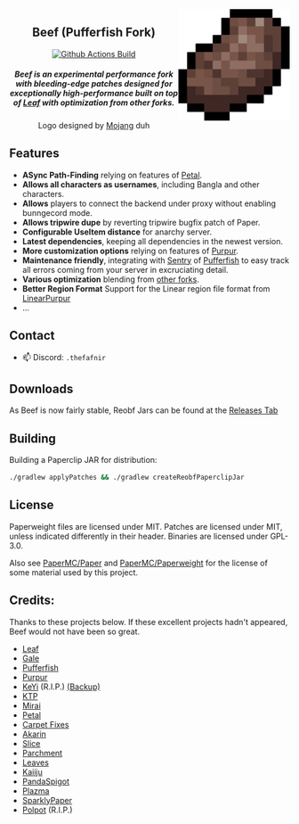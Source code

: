 <img src="beef.png" alt="Beef logo" align="right" width="200">
<div align="center">

## Beef (Pufferfish Fork)

[![Github Actions Build](https://img.shields.io/badge/BUILD-PASSING-green)](https://github.com/The-Fafnir/Beef/releases)

<h5>Beef is an experimental performance fork with bleeding-edge patches designed for exceptionally high-performance built on top of <a href="https://github.com/Winds-Studio/Leaf">Leaf</a> with optimization from other forks.</h5>
<h8>Logo designed by <a href="https://minecraft.net/">Mojang</a> duh</h8>
</div>

## Features
 - **ASync Path-Finding** relying on features of [Petal](https://github.com/Bloom-host/Petal).
 - **Allows all characters as usernames**, including Bangla and other characters.
 - **Allows** players to connect the backend under proxy without enabling bunngecord mode.
 - **Allows tripwire dupe** by reverting tripwire bugfix patch of Paper.
 - **Configurable UseItem distance** for anarchy server.
 - **Latest dependencies**, keeping all dependencies in the newest version.
 - **More customization options** relying on features of [Purpur](https://github.com/PurpurMC/Purpur).
 - **Maintenance friendly**, integrating with [Sentry](https://sentry.io/welcome/) of [Pufferfish](https://github.com/pufferfish-gg/Pufferfish) to easy track all errors coming from your server in excruciating detail.
 - **Various optimization** blending from [other forks](https://github.com/The-Fafnir/Beef#credits).
 - **Better Region Format** Support for the Linear region file format from [LinearPurpur](https://github.com/StupidCraft/LinearPurpur)
 - ...

## Contact

- 📫 Discord: `.thefafnir`


## Downloads

As Beef is now fairly stable, Reobf Jars can be found at the [Releases Tab](https://github.com/The-Fafnir/Beef/releases)


## Building

Building a Paperclip JAR for distribution:

```bash
./gradlew applyPatches && ./gradlew createReobfPaperclipJar
```


## License

Paperweight files are licensed under MIT.
Patches are licensed under MIT, unless indicated differently in their header.
Binaries are licensed under GPL-3.0.

Also see [PaperMC/Paper](https://github.com/PaperMC/Paper) and [PaperMC/Paperweight](https://github.com/PaperMC/paperweight) for the license of some material used by this project.

Credits:
-------------
Thanks to these projects below. If these excellent projects hadn't appeared, Beef would not have been so great.

- [Leaf](https://github.com/Winds-Studio/Leaf)
- [Gale](https://github.com/GaleMC/Gale)
- [Pufferfish](https://github.com/pufferfish-gg/Pufferfish)
- [Purpur](https://github.com/PurpurMC/Purpur)
- [KeYi](https://github.com/KeYiMC/KeYi) (R.I.P.) [(Backup)](https://github.com/MikuMC/KeYiBackup)
- [KTP](https://github.com/lynxplay/ktp)
- [Mirai](https://github.com/etil2jz/Mirai)
- [Petal](https://github.com/Bloom-host/Petal)
- [Carpet Fixes](https://github.com/fxmorin/carpet-fixes)
- [Akarin](https://github.com/Akarin-project/Akarin)
- [Slice](https://github.com/Cryptite/Slice)
- [Parchment](https://github.com/ProjectEdenGG/Parchment)
- [Leaves](https://github.com/LeavesMC/Leaves)
- [Kaiiju](https://github.com/KaiijuMC/Kaiiju)
- [PandaSpigot](https://github.com/hpfxd/PandaSpigot)
- [Plazma](https://github.com/PlazmaMC/PlazmaBukkit)
- [SparklyPaper](https://github.com/SparklyPower/SparklyPaper)
- [Polpot](https://github.com/PolpotMC/Polpot) (R.I.P.)
